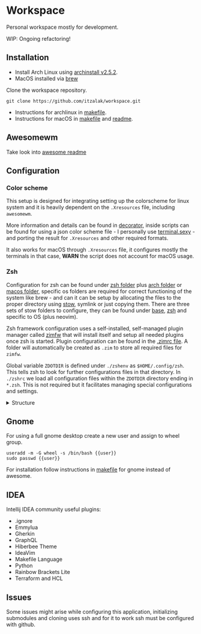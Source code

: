 # Workspace

Personal workspace mostly for development.

WIP: Ongoing refactoring!

## Installation

- Install Arch Linux using [archinstall v2.5.2](https://github.com/archlinux/archinstall/tree/v2.5.2).
- MacOS installed via [brew](./installation/macos/brew/Brewfile)

Clone the workspace repository.

```shell
git clone https://github.com/itzalak/workspace.git
```

- Instructions for archlinux in [makefile](./installation/linux/makefile).
- Instructions for macOS in [makefile](./installation/macos/makefile) and [readme](./installation/macos/README.md).

## Awesomewm

Take look into [awesome readme](/linux/awesome/.config/awesome/README.md)

## Configuration

### Color scheme

This setup is designed for integrating setting up the colorscheme for linux system and it is heavily dependent on
the `.Xresources` file, including `awesomewm`.

More information and details can be found in [decorator](base/.config/decorator), inside scripts can be
found for using a json color scheme file - I personally use [terminal.sexy](https://terminal.sexy/) - and
porting the result for `.Xresources` and other required formats.

It also works for macOS through `.Xresources` file, it configures mostly the terminals in that case, **WARN** the script
does not account for macOS usage.

### Zsh

<!--WIP: needs to be refactored-->

Configuration for zsh can be found under [zsh folder](./zsh/) plus [arch folder](./arch) or [macos folder](./macos), specific os folders are required for correct functioning of the system like brew - and can it can be setup by allocating the files to the proper directory using [stow](https://www.gnu.org/software/stow/), symlink or just copying them.
There are three sets of stow folders to configure, they can be found under [base](./base/), [zsh](./zsh/) and specific to OS (plus neovim).

Zsh framework configuration uses a self-installed, self-managed plugin manager called [zimfw](https://github.com/zimfw/zimfw) that will install itself and setup all needed plugins once zsh is started.
Plugin configuration can be found in the [.zimrc file](./zsh/.config/zsh/.zimrc).
A folder will automatically be created as `.zim` to store all required files for `zimfw`.

Global variable `ZDOTDIR` is defined under `./zshenv` as `$HOME/.config/zsh`. This tells zsh to look for further configurations files in that directory.
In `./zshrc` we load all configuration files within the `ZDOTDIR` directory ending in `*.zsh`. This is not required but it facilitates managing special configurations and settings.

<details>
<summary>Structure</summary>
<br>

```shell
.
├── .config
│   └── zsh
│       ├── 00-path.zsh
│       ├── 02-aliases.zsh
│       ├── 04-history.zsh
│       ├── 05-git.zsh
│       ├── ..
│       ├── 99-starship.zsh
│       ├── .zimrc
│       └── .zshrc
└── .zshenv
```

</details>

## Gnome

For using a full gnome desktop create a new user and assign to wheel group.

```shell
useradd -m -G wheel -s /bin/bash {{user}}
sudo passwd {{user}}
```

For installation follow instructions in [makefile](./linux/installation/makefile) for gnome instead of awesome.

## IDEA

Intellij IDEA community useful plugins:

- .ignore
- Emmylua
- Gherkin
- GraphQL
- Hiberbee Theme
- IdeaVim
- Makefile Language
- Python
- Rainbow Brackets Lite
- Terraform and HCL

## Issues

Some issues might arise while configuring this application, initializing submodules and cloning uses ssh and for it to
work ssh must be configured with github.
